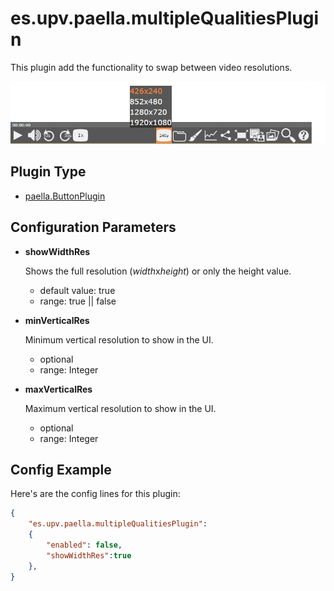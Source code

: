 ---
---

# es.upv.paella.multipleQualitiesPlugin

This plugin add the functionality to swap between video resolutions.

![](images/multipleQualitiesPlugin.jpg)

## Plugin Type

* [paella.ButtonPlugin](../../developers/plugin_types.md)

## Configuration Parameters

* **showWidthRes**

    Shows the full resolution (*width*x*height*) or only the height value.
    - default value: true
    - range: true || false

* **minVerticalRes**
	
	Minimum vertical resolution to show in the UI.
    - optional
    - range: Integer

* **maxVerticalRes**

    Maximum vertical resolution to show in the UI.
    - optional
    - range: Integer

## Config Example

Here's are the config lines for this plugin:

```json
{
	"es.upv.paella.multipleQualitiesPlugin": 
	{
		"enabled": false,
		"showWidthRes":true
	},
}
```
